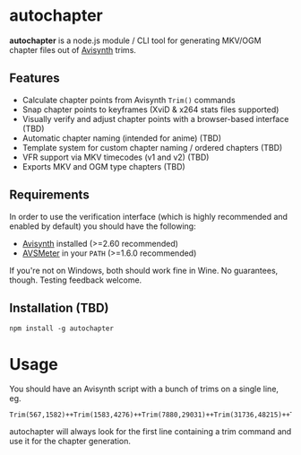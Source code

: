 # autochapter

**autochapter** is a node.js module / CLI tool for generating MKV/OGM chapter files out of [Avisynth](http://avisynth.nl/index.php/Main_Page) trims.

## Features

- Calculate chapter points from Avisynth `Trim()` commands
- Snap chapter points to keyframes (XviD & x264 stats files supported)
- Visually verify and adjust chapter points with a browser-based interface (TBD)
- Automatic chapter naming (intended for anime) (TBD)
- Template system for custom chapter naming / ordered chapters (TBD)
- VFR support via MKV timecodes (v1 and v2) (TBD)
- Exports MKV and OGM type chapters (TBD)

## Requirements

In order to use the verification interface (which is highly recommended and enabled by default) you should have the following:

- [Avisynth](http://avisynth.nl/index.php/Main_Page) installed (>=2.60 recommended)
- [AVSMeter](http://forum.doom9.org/showthread.php?t=165528) in your `PATH` (>=1.6.0 recommended)

If you're not on Windows, both should work fine in Wine. No guarantees, though. Testing feedback welcome.

## Installation (TBD)

```
npm install -g autochapter
```

# Usage

You should have an Avisynth script with a bunch of trims on a single line, eg.

```
Trim(567,1582)++Trim(1583,4276)++Trim(7880,29031)++Trim(31736,48215)++Trim(48216,50910)
```

autochapter will always look for the first line containing a trim command and use it for the chapter generation.